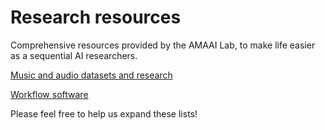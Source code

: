 # Research resources

Comprehensive resources provided by the AMAAI Lab, to make life easier as a sequential AI researchers. 


[Music and audio datasets and research](./Music_AI_datasets_and_models.md)

[Workflow software](./workflow-software.md)


Please feel free to help us expand these lists! 

